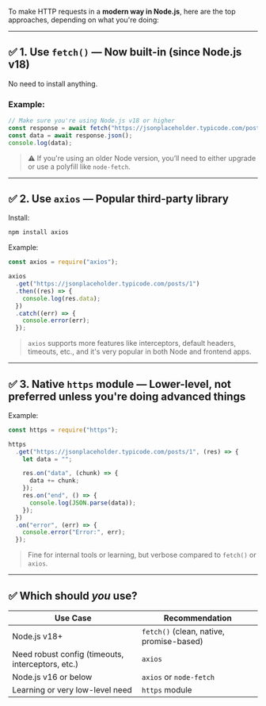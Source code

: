 To make HTTP requests in a **modern way in Node.js**, here are the top approaches, depending on what you're doing:

---

## ✅ 1. **Use `fetch()` — Now built-in (since Node.js v18)**

No need to install anything.

### Example:

```js
// Make sure you're using Node.js v18 or higher
const response = await fetch("https://jsonplaceholder.typicode.com/posts/1");
const data = await response.json();
console.log(data);
```

> ⚠️ If you're using an older Node version, you’ll need to either upgrade or use a polyfill like `node-fetch`.

---

## ✅ 2. **Use `axios` — Popular third-party library**

Install:

```bash
npm install axios
```

Example:

```js
const axios = require("axios");

axios
  .get("https://jsonplaceholder.typicode.com/posts/1")
  .then((res) => {
    console.log(res.data);
  })
  .catch((err) => {
    console.error(err);
  });
```

> `axios` supports more features like interceptors, default headers, timeouts, etc., and it's very popular in both Node and frontend apps.

---

## ✅ 3. **Native `https` module** — Lower-level, not preferred unless you're doing advanced things

Example:

```js
const https = require("https");

https
  .get("https://jsonplaceholder.typicode.com/posts/1", (res) => {
    let data = "";

    res.on("data", (chunk) => {
      data += chunk;
    });
    res.on("end", () => {
      console.log(JSON.parse(data));
    });
  })
  .on("error", (err) => {
    console.error("Error:", err);
  });
```

> Fine for internal tools or learning, but verbose compared to `fetch()` or `axios`.

---

## ✅ Which should _you_ use?

| Use Case                                          | Recommendation                           |
| ------------------------------------------------- | ---------------------------------------- |
| Node.js v18+                                      | `fetch()` (clean, native, promise-based) |
| Need robust config (timeouts, interceptors, etc.) | `axios`                                  |
| Node.js v16 or below                              | `axios` or `node-fetch`                  |
| Learning or very low-level need                   | `https` module                           |
